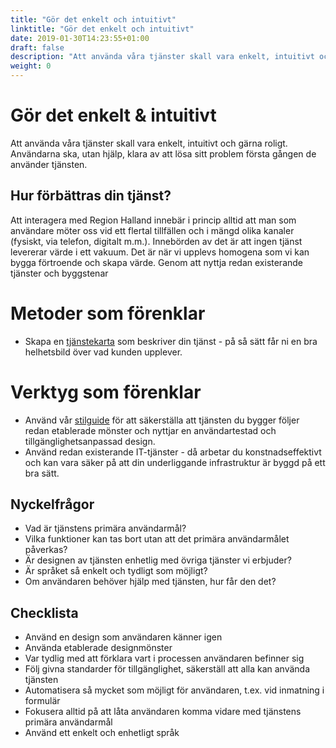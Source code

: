 ```yaml
---
title: "Gör det enkelt och intuitivt"
linktitle: "Gör det enkelt och intuitivt"
date: 2019-01-30T14:23:55+01:00
draft: false
description: "Att använda våra tjänster skall vara enkelt, intuitivt och gärna roligt. Användarna skall, utan hjälp, klara av att lösa sitt problem första gången de använder tjänsten."
weight: 0
---
```

# Gör det enkelt & intuitivt

Att använda våra tjänster skall vara enkelt, intuitivt och gärna roligt. Användarna ska, utan hjälp, klara av att lösa sitt problem första gången de använder tjänsten.

## Hur förbättras din tjänst?
Att interagera med Region Halland innebär i princip alltid att man som användare möter oss vid ett flertal tillfällen och i mängd olika kanaler (fysiskt, via telefon, digitalt m.m.). Innebörden av det är att ingen tjänst levererar värde i ett vakuum. Det är när vi upplevs homogena som vi kan bygga förtroende och skapa värde. Genom att nyttja redan existerande tjänster och byggstenar

# Metoder som förenklar
- Skapa en [tjänstekarta](/metoder/tjanstekartor) som beskriver din tjänst - på så sätt får ni en bra helhetsbild över vad kunden upplever.

# Verktyg som förenklar
- Använd vår [stilguide](//stilguide.regionhalland.se) för att säkerställa att tjänsten du bygger följer redan etablerade mönster och nyttjar en användartestad och tillgänglighetsanpassad design.
- Använd redan existerande IT-tjänster - då arbetar du konstnadseffektivt och kan vara säker på att din underliggande infrastruktur är byggd på ett bra sätt.

## Nyckelfrågor
- Vad är tjänstens primära användarmål?
- Vilka funktioner kan tas bort utan att det primära användarmålet påverkas?
- Är designen av tjänsten enhetlig med övriga tjänster vi erbjuder?
- Är språket så enkelt och tydligt som möjligt?
- Om användaren behöver hjälp med tjänsten, hur får den det?

## Checklista
- Använd en design som användaren känner igen
- Använda etablerade designmönster
- Var tydlig med att förklara vart i processen användaren befinner sig
- Följ givna standarder för tillgänglighet, säkerställ att alla kan använda tjänsten
- Automatisera så mycket som möjligt för användaren, t.ex. vid inmatning i formulär
- Fokusera alltid på att låta användaren komma vidare med tjänstens primära användarmål
- Använd ett enkelt och enhetligt språk
